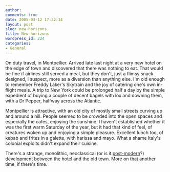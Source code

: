 ```yaml
---
author:
comments: true
date: 2005-03-12 17:32:14
layout: post
slug: new-horizons
title: New horizons
wordpress_id: 224
categories:
- General
---
```


On duty travel, in Montpellier. Arrived late last night at a very new hotel on the edge of town and discovered that there was nothing to eat. That would be fine if airlines still served a meal, but they don't, just a flimsy snack designed, I suspect, more as a diversion than anything else. I'm old enough to remember Freddy Laker's Skytrain and the joy of catering one's own in-flight meals. A trip to New York could be prolonged half a day by the simple expedient of buying a couple of decent bagels with lox and downing them, with a Dr Pepper, halfway across the Atlantic.

Montpellier is attractive, with an old city of mostly small streets curving up and around a hill. People seemed to be crowded into the open spaces and especially the cafes, enjoying the sunshine. I haven't established whether it was the first warm Saturday of the year, but it had that kind of feel, of creatures woken up and enjoying a simple pleasure. Excellent lunch too, of kebab and frites in a galette, with harissa and mayo. What a shame Italy's colonial exploits didn't expand their cuisine.

There's a strange, monolithic, neoclassical (or is it [post-modern](http://www.archinform.net/projekte/9178.htm?ID=gGI6UDOEFVGPdXM9)?) development between the hotel and the old town. More on that another time, if there's time.
